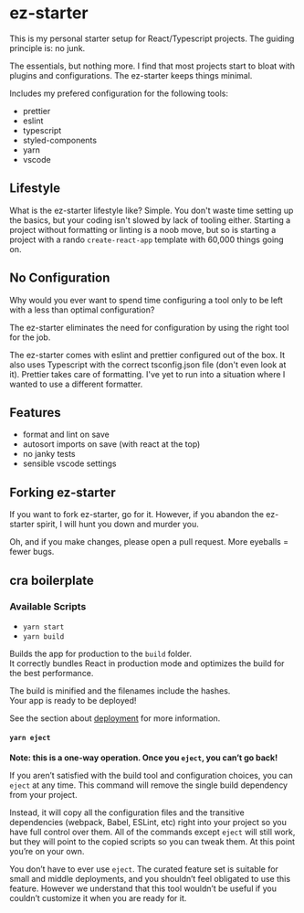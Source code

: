 # ez-starter
This is my personal starter setup for React/Typescript projects. The guiding principle is: no junk.

The essentials, but nothing more. I find that most projects start to bloat with plugins and configurations. The ez-starter keeps things minimal.

Includes my prefered configuration for the following tools:
- prettier
- eslint
- typescript
- styled-components
- yarn
- vscode

## Lifestyle
What is the ez-starter lifestyle like? Simple. You don't waste time setting up the basics, but your coding isn't slowed by lack of tooling either. Starting a project without formatting or linting is a noob move, but so is starting a project with a rando `create-react-app` template with 60,000 things going on.

## No Configuration
Why would you ever want to spend time configuring a tool only to be left with a less than optimal configuration?

The ez-starter eliminates the need for configuration by using the right tool for the job.

The ez-starter comes with eslint and prettier configured out of the box. It also uses Typescript with the correct tsconfig.json file (don't even look at it). Prettier takes care of formatting. I've yet to run into a situation where I wanted to use a different formatter.

## Features
- format and lint on save
- autosort imports on save (with react at the top)
- no janky tests
- sensible vscode settings

## Forking ez-starter
If you want to fork ez-starter, go for it. However, if you abandon the ez-starter spirit, I will hunt you down and murder you.

Oh, and if you make changes, please open a pull request. More eyeballs = fewer bugs.

## cra boilerplate
### Available Scripts

- `yarn start`
- `yarn build`

Builds the app for production to the `build` folder.\
It correctly bundles React in production mode and optimizes the build for the best performance.

The build is minified and the filenames include the hashes.\
Your app is ready to be deployed!

See the section about [deployment](https://facebook.github.io/create-react-app/docs/deployment) for more information.

#### `yarn eject`

**Note: this is a one-way operation. Once you `eject`, you can’t go back!**

If you aren’t satisfied with the build tool and configuration choices, you can `eject` at any time. This command will remove the single build dependency from your project.

Instead, it will copy all the configuration files and the transitive dependencies (webpack, Babel, ESLint, etc) right into your project so you have full control over them. All of the commands except `eject` will still work, but they will point to the copied scripts so you can tweak them. At this point you’re on your own.

You don’t have to ever use `eject`. The curated feature set is suitable for small and middle deployments, and you shouldn’t feel obligated to use this feature. However we understand that this tool wouldn’t be useful if you couldn’t customize it when you are ready for it.

